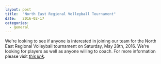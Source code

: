 ```yaml
---
layout: post
title:  "North East Regional Volleyball Tournament"
date:   2016-02-17
categories: 
  - general
---
```


We're looking to see if anyone is interested in joining our team for the North East Regional Volleyball tournament on Saturday, May 28th, 2016.  We're looking for players as well as anyone willing to coach.  For more information please visit [*this link*](http://mtysnaed.org/north-east-region). 
